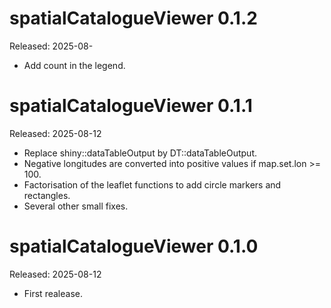 # spatialCatalogueViewer 0.1.2
Released: 2025-08-

* Add count in the legend.

# spatialCatalogueViewer 0.1.1
Released: 2025-08-12

* Replace shiny::dataTableOutput by DT::dataTableOutput.
* Negative longitudes are converted into positive values if map.set.lon >= 100. 
* Factorisation of the leaflet functions to add circle markers and rectangles. 
* Several other small fixes.

# spatialCatalogueViewer 0.1.0
Released: 2025-08-12

* First realease.
